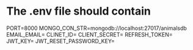 # The .env file should contain

PORT=8000
MONGO_CON_STR=mongodb://localhost:27017/animalsdb
EMAIL_EMAIL=
CLINET_ID=
CLIENT_SECRET=
REFRESH_TOKEN=
JWT_KEY=
JWT_RESET_PASSWORD_KEY=
